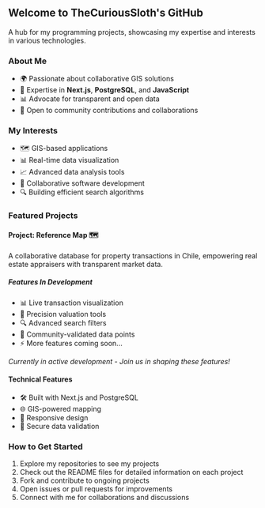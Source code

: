 ## Welcome to TheCuriousSloth's GitHub

A hub for my programming projects, showcasing my expertise and interests in various technologies.

### About Me

- 🌍 Passionate about collaborative GIS solutions
- 🧠 Expertise in **Next.js**, **PostgreSQL**, and **JavaScript**
- 📊 Advocate for transparent and open data
- 💬 Open to community contributions and collaborations

### My Interests

- 🗺️ GIS-based applications
- 📊 Real-time data visualization
- 📈 Advanced data analysis tools
- 🤝 Collaborative software development
- 🔍 Building efficient search algorithms

### Featured Projects

#### Project: Reference Map 🗺️

A collaborative database for property transactions in Chile, empowering real estate appraisers with transparent market data.

##### Features In Development

- 📊 Live transaction visualization
- 🎯 Precision valuation tools
- 🔍 Advanced search filters
- 🤝 Community-validated data points
- ⚡ More features coming soon...

_Currently in active development - Join us in shaping these features!_

#### Technical Features

- 🛠️ Built with Next.js and PostgreSQL
- 🌐 GIS-powered mapping
- 📱 Responsive design
- 🔐 Secure data validation

### How to Get Started

1. Explore my repositories to see my projects
2. Check out the README files for detailed information on each project
3. Fork and contribute to ongoing projects
4. Open issues or pull requests for improvements
5. Connect with me for collaborations and discussions